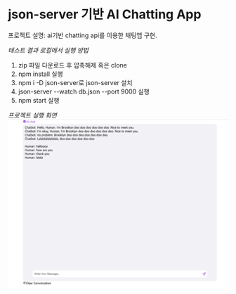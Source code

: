 # json-server 기반 AI Chatting App

프로젝트 설명: ai기반 chatting api를 이용한 채팅앱 구현.

_테스트 결과 로컬에서 실행 방법_

1. zip 파일 다운로드 후 압축해제 혹은 clone
2. npm install 실행
3. npm i -D json-server로 json-server 설치
4. json-server --watch db.json --port 9000 실행
5. npm start 실행

_프로젝트 실행 화면_
<img src="aichat.png">
